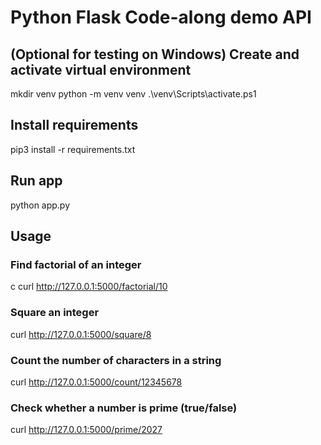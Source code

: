 # Python Flask Code-along demo API

## (Optional for testing on Windows) Create and activate virtual environment

mkdir venv
python -m venv venv
.\venv\Scripts\activate.ps1

## Install requirements

pip3 install -r requirements.txt

## Run app

python app.py

## Usage

### Find factorial of an integer
c
curl http://127.0.0.1:5000/factorial/10

### Square an integer

curl http://127.0.0.1:5000/square/8

### Count the number of characters in a string

curl http://127.0.0.1:5000/count/12345678

### Check whether a number is prime (true/false)

curl http://127.0.0.1:5000/prime/2027